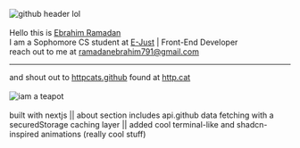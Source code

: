![github header lol](https://github.com/Ebrahim-Ramadan/ebrahim-ramadan/assets/65041082/57b9c095-2fe8-45c5-bc5a-a8b2391068c8)
<br/>
<br/>
Hello this is [Ebrahim Ramadan](https://ebrahim-ramadan.vercel.app/)
<br/>
I am a Sophomore CS student at [E-Just](https://www.ejust.edu.eg/) | Front-End Developer
<br/>
reach out to me at ramadanebrahim791@gmail.com
_____________________________
and shout out to [httpcats.github](https://github.com/httpcats/http.cat) found at [http.cat](https://http.cat/) 
<br/>
<br/>
![iam a teapot](https://github.com/Ebrahim-Ramadan/ebrahim-ramadan/assets/65041082/fc8d5c4f-6e84-45e4-a095-0b5be64b6ec4)
<br/>
<br/>
built with nextjs || about section includes api.github data fetching with a securedStorage caching layer || added cool terminal-like and shadcn-inspired animations (really cool stuff)
